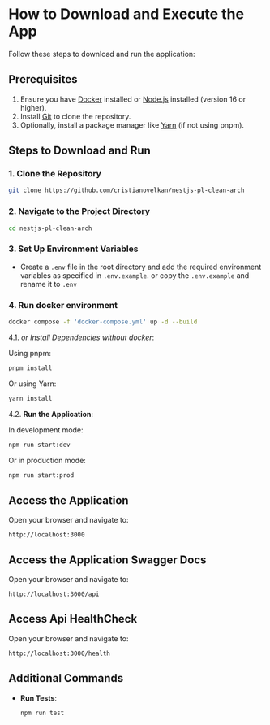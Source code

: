 # How to Download and Execute the App

Follow these steps to download and run the application:

## Prerequisites

1. Ensure you have [Docker](https://www.docker.com/) installed or [Node.js](https://nodejs.org/) installed (version 16 or higher).
2. Install [Git](https://git-scm.com/) to clone the repository.
3. Optionally, install a package manager like [Yarn](https://yarnpkg.com/) (if not using pnpm).

## Steps to Download and Run

### 1. **Clone the Repository**

  ```bash
  git clone https://github.com/cristianovelkan/nestjs-pl-clean-arch
  ```  

### 2. **Navigate to the Project Directory**

  ```bash
  cd nestjs-pl-clean-arch
  ```

### 3. **Set Up Environment Variables**

- Create a `.env` file in the root directory and add the required environment variables as specified in `.env.example`. or copy the `.env.example` and rename it to `.env`

### 4. **Run docker environment**
  
  ```bash
  docker compose -f 'docker-compose.yml' up -d --build
  ```

4.1. *or Install Dependencies without docker*:
  
  Using pnpm:

  ```bash
  pnpm install
  ```

  Or using Yarn:

  ```bash
  yarn install
  ```

4.2. **Run the Application**:

  In development mode:

  ```bash
  npm run start:dev
  ```

  Or in production mode:

  ```bash
  npm run start:prod
  ```

## Access the Application

  Open your browser and navigate to:

  ```
  http://localhost:3000
  ```

## Access the Application Swagger Docs

  Open your browser and navigate to:

  ```
  http://localhost:3000/api
  ```

## Access Api HealthCheck

  Open your browser and navigate to:

  ```
  http://localhost:3000/health
  ```

## Additional Commands

- **Run Tests**:

  ```bash
  npm run test
  ```
